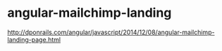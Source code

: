 angular-mailchimp-landing
=========================
http://dponrails.com/angular/javascript/2014/12/08/angular-mailchimp-landing-page.html
